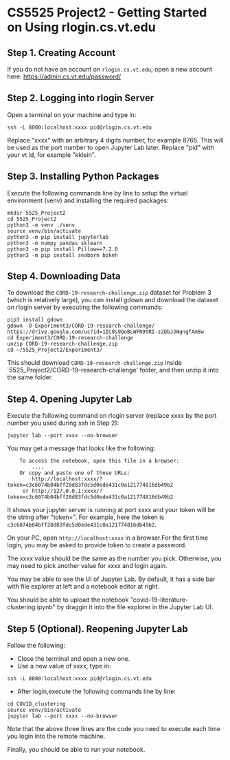 # CS5525 Project2 - Getting Started on Using rlogin.cs.vt.edu

## Step 1. Creating Account
If you do not have an account on `rlogin.cs.vt.edu`, open a new account here: https://admin.cs.vt.edu/password/

## Step 2. Logging into rlogin Server
Open a terminal on your machine and type in:

```
ssh -L 8000:localhost:xxxx pid@rlogin.cs.vt.edu
````

Replace "xxxx" with an arbitrary 4 digits number, for example 8765. This will be used as the port number to open Jupyter Lab later. 
Replace "pid" with your vt id, for example "kklein".

## Step 3. Installing Python Packages

Execute the following commands line by line to setup the virtual environment (venv) and installing the required packages:
	
```
mkdir 5525_Project2
cd 5525_Project2
python3 -m venv ./venv
source venv/bin/activate
python3 -m pip install jupyterlab
python3 -m numpy pandas sklearn
python3 -m pip install Pillow==7.2.0
python3 -m pip install seaborn bokeh
```

## Step 4. Downloading Data

To download the `CORD-19-research-challenge.zip` dataset for Problem 3 (which is relatively large), you can install gdown and download the dataset on rlogin server  by executing the following commands:
	
```
pip3 install gdown
gdown -O Experiment3/CORD-19-research-challenge/ https://drive.google.com/uc?id=1IC0s9QoBLWFN9tRI-z2QbJJWgngfAm8w
cd Experiment3/CORD-19-research-challenge
unzip CORD-19-research-challenge.zip
cd ~/5525_Project2/Experiment3/
```

This should download `CORD-19-research-challenge.zip` inside `5525_Project2/CORD-19-research-challenge' folder, and then unzip it into the same folder.

## Step 4. Opening Jupyter Lab

Execute the following command on rlogin server (replace xxxx by the port number you used during ssh in Step 2):
	
```
jupyter lab --port xxxx --no-browser
```

You may get a message that looks like the following:
```
    To access the notebook, open this file in a browser:
        ....
    Or copy and paste one of these URLs:
        http://localhost:xxxx/?token=c3c6074b04bff28d83fdc5d0ede431c0a121774816db49b2
     or http://127.0.0.1:xxxx/?token=c3c6074b04bff28d83fdc5d0ede431c0a121774816db49b2
```

It shows your jupyter server is running at port xxxx and your token will be the string after "token=". For example, here the token is `c3c6074b04bff28d83fdc5d0ede431c0a121774816db49b2`.

On your PC, open `http://localhost:xxxx` in a browser.For the first time login, you may be asked to provide token to create a password.

The xxxx value should be the same as the number you pick. Otherwise, you may need to pick another value for xxxx and login again.

You may be able to see the UI of Jupyter Lab. By default, it has a side bar with file explorer at left and a notebook editor at right.

You should be able to upload the notebook "covid-19-literature-clustering.ipynb" by draggin it into the file explorer in the Jupyter Lab UI.

## Step 5 (Optional). Reopening Jupyter Lab
Follow the following:

- Close the terminal and open a new one.
- Use a new value of xxxx, type in:

`ssh -L 8000:localhost:xxxx pid@rlogin.cs.vt.edu`

- After login,execute the following commands line by line:
	
```
cd COVID_clustering
source venv/bin/activate
jupyter lab --port xxxx --no-browser
```

Note that the above three lines are the code you need to execute each time you login into the remote machine.



<!--
Double click to open it in the notebook editor.Download the dataset into your machine from Google Drive:
https://drive.google.com/file/d/1IC0s9QoBLWFN9tRI-z2QbJJWgngfAm8w/view

Drag the downloaded "CORD-19-research-challenge.zip" into the file explorer in your Jupyter Lab UI. It will start uploading the file into the remote server. 

It might take a while and please make sure you have stable network connection.Click on the "+" button on top of the file explorer and choose terminal in the popped out tab. Then type in the following:
	
```
cd COVID_clustering
unzip CORD-19-research-challenge.zip
```
-->
Finally, you should be able to run your notebook.
